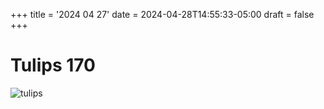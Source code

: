 +++
title = '2024 04 27'
date = 2024-04-28T14:55:33-05:00
draft = false
+++

# Tulips 170

![tulips](DSC_0170.JPG)

